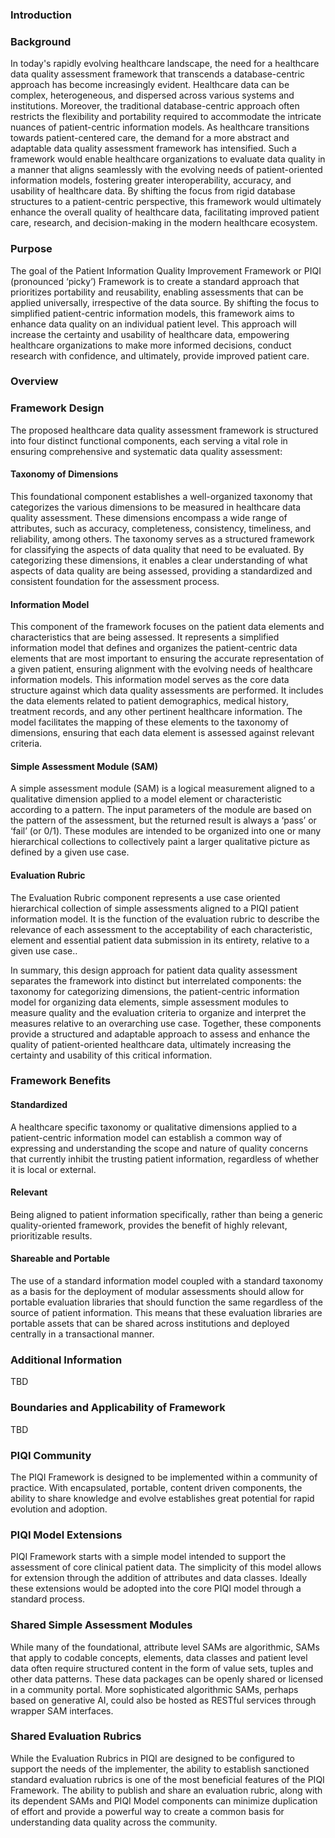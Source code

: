 ### Introduction

### Background

In today's rapidly evolving healthcare landscape, the need for a healthcare data quality assessment framework that transcends a database-centric approach has become increasingly evident. Healthcare data can be complex, heterogeneous, and dispersed across various systems and institutions. Moreover, the traditional database-centric approach often restricts the flexibility and portability required to accommodate the intricate nuances of patient-centric information models. As healthcare transitions towards patient-centered care, the demand for a more abstract and adaptable data quality assessment framework has intensified. Such a framework would enable healthcare organizations to evaluate data quality in a manner that aligns seamlessly with the evolving needs of patient-oriented information models, fostering greater interoperability, accuracy, and usability of healthcare data. By shifting the focus from rigid database structures to a patient-centric perspective, this framework would ultimately enhance the overall quality of healthcare data, facilitating improved patient care, research, and decision-making in the modern healthcare ecosystem.

### Purpose

The goal of the Patient Information Quality Improvement Framework or PIQI (pronounced ‘picky’) Framework is to create a standard approach that prioritizes portability and reusability, enabling assessments that can be applied universally, irrespective of the data source. By shifting the focus to simplified patient-centric information models, this framework aims to enhance data quality on an individual patient level. This approach will increase the certainty and usability of healthcare data, empowering healthcare organizations to make more informed decisions, conduct research with confidence, and ultimately, provide improved patient care.



### Overview

### Framework Design

The proposed healthcare data quality assessment framework is structured into four distinct functional components, each serving a vital role in ensuring comprehensive and systematic data quality assessment:

#### Taxonomy of Dimensions

This foundational component establishes a well-organized taxonomy that categorizes the various dimensions to be measured in healthcare data quality assessment. These dimensions encompass a wide range of attributes, such as accuracy, completeness, consistency, timeliness, and reliability, among others. The taxonomy serves as a structured framework for classifying the aspects of data quality that need to be evaluated. By categorizing these dimensions, it enables a clear understanding of what aspects of data quality are being assessed, providing a standardized and consistent foundation for the assessment process.

#### Information Model

This component of the framework focuses on the patient data elements and characteristics that are being assessed. It represents a simplified information model that defines and organizes the patient-centric data elements that are most important to ensuring the accurate representation of a given patient, ensuring alignment with the evolving needs of healthcare information models. This information model serves as the core data structure against which data quality assessments are performed. It includes the data elements related to patient demographics, medical history, treatment records, and any other pertinent healthcare information. The model facilitates the mapping of these elements to the taxonomy of dimensions, ensuring that each data element is assessed against relevant criteria.

#### Simple Assessment Module (SAM)

A simple assessment module (SAM) is a logical measurement aligned to a qualitative dimension applied to a model element or characteristic according to a pattern. The input parameters of the module are based on the pattern of the assessment, but the returned result is always a ‘pass’ or ‘fail’ (or 0/1). These modules are intended to be organized into one or many hierarchical collections to collectively paint a larger qualitative picture as defined by a given use case.

#### Evaluation Rubric

The Evaluation Rubric component represents a use case oriented hierarchical collection of simple assessments aligned to a PIQI patient information model. It is the function of the evaluation rubric to describe the relevance of each assessment to the acceptability of each characteristic, element and essential patient data submission in its entirety, relative to a given use case..

In summary, this design approach for patient data quality assessment separates the framework into distinct but interrelated components: the taxonomy for categorizing dimensions, the patient-centric information model for organizing data elements, simple assessment modules to measure quality and the evaluation criteria to organize and interpret the measures relative to an overarching use case. Together, these components provide a structured and adaptable approach to assess and enhance the quality of patient-oriented healthcare data, ultimately increasing the certainty and usability of this critical information.

### Framework Benefits

#### Standardized

A healthcare specific taxonomy or qualitative dimensions applied to a patient-centric information model can establish a common way of expressing and understanding the scope and nature of quality concerns that currently inhibit the trusting patient information, regardless of whether it is local or external.

#### Relevant

Being aligned to patient information specifically, rather than being a generic quality-oriented framework, provides the benefit of highly relevant, prioritizable results.

#### Shareable and Portable

The use of a standard information model coupled with a standard taxonomy as a basis for the deployment of modular assessments should allow for portable evaluation libraries that should function the same regardless of the source of patient information. This means that these evaluation libraries are portable assets that can be shared across institutions and deployed centrally in a transactional manner.

### Additional Information

TBD

### Boundaries and Applicability of Framework

TBD

### PIQI Community

The PIQI Framework is designed to be implemented within a community of practice.  With encapsulated, portable, content driven components, the ability to share knowledge and evolve establishes great potential for rapid evolution and adoption. 
### PIQI Model Extensions
PIQI Framework starts with a simple model intended to support the assessment of core clinical patient data.  The simplicity of this model allows for extension through the addition of attributes and data classes.  Ideally these extensions would be adopted into the core PIQI model through a standard process.
### Shared Simple Assessment Modules
While many of the foundational, attribute level SAMs are algorithmic, SAMs that apply to codable concepts, elements, data classes and patient level data often require structured content in the form of value sets, tuples and other data patterns.  These data packages can be openly shared or licensed in a community portal.  More sophisticated algorithmic SAMs, perhaps based on generative AI, could also be hosted as RESTful services through wrapper SAM interfaces. 
### Shared Evaluation Rubrics
While the Evaluation Rubrics in PIQI are designed to be configured to support the needs of the implementer, the ability to establish sanctioned standard evaluation rubrics is one of the most beneficial features of the PIQI Framework.  The ability to publish and share an evaluation rubric, along with its dependent SAMs and PIQI Model components can minimize duplication of effort and provide a powerful way to create a common basis for understanding data quality across the community.
